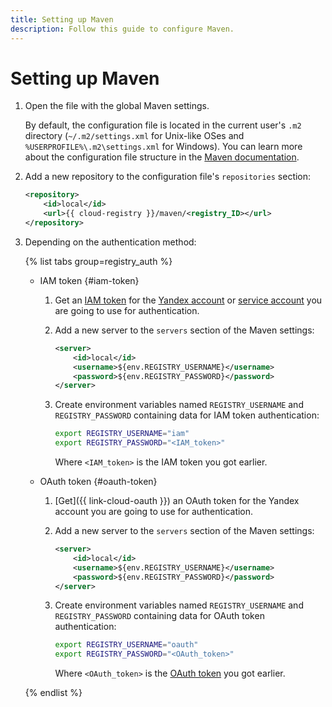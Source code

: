 ```yaml
---
title: Setting up Maven
description: Follow this guide to configure Maven.
---
```


# Setting up Maven

1. Open the file with the global Maven settings.

    By default, the configuration file is located in the current user's `.m2` directory (`~/.m2/settings.xml` for Unix-like OSes and `%USERPROFILE%\.m2\settings.xml` for Windows). You can learn more about the configuration file structure in the [Maven documentation](https://maven.apache.org/settings.html).
1. Add a new repository to the configuration file's `repositories` section:

    ```xml
    <repository>
        <id>local</id>
        <url>{{ cloud-registry }}/maven/<registry_ID></url>
    </repository>
    ```
1. Depending on the authentication method:

    {% list tabs group=registry_auth %}

    - IAM token {#iam-token}

      1. Get an [IAM token](../../../iam/concepts/authorization/iam-token.md) for the [Yandex account](../../../iam/operations/iam-token/create.md) or [service account](../../../iam/operations/iam-token/create-for-sa.md) you are going to use for authentication.
      1. Add a new server to the `servers` section of the Maven settings:

          ```xml
          <server>
              <id>local</id>
              <username>${env.REGISTRY_USERNAME}</username>
              <password>${env.REGISTRY_PASSWORD}</password>
          </server>
          ```
      1. Create environment variables named `REGISTRY_USERNAME` and `REGISTRY_PASSWORD` containing data for IAM token authentication:

          ```bash
          export REGISTRY_USERNAME="iam"
          export REGISTRY_PASSWORD="<IAM_token>"
          ```

          Where `<IAM_token>` is the IAM token you got earlier.

    - OAuth token {#oauth-token}

      1. [Get]({{ link-cloud-oauth }}) an OAuth token for the Yandex account you are going to use for authentication.
      1. Add a new server to the `servers` section of the Maven settings:

          ```xml
          <server>
              <id>local</id>
              <username>${env.REGISTRY_USERNAME}</username>
              <password>${env.REGISTRY_PASSWORD}</password>
          </server>
          ```
      1. Create environment variables named `REGISTRY_USERNAME` and `REGISTRY_PASSWORD` containing data for OAuth token authentication:

          ```bash
          export REGISTRY_USERNAME="oauth"
          export REGISTRY_PASSWORD="<OAuth_token>"
          ```

          Where `<OAuth_token>` is the [OAuth token](../../../iam/concepts/authorization/oauth-token.md) you got earlier.

    {% endlist %}
